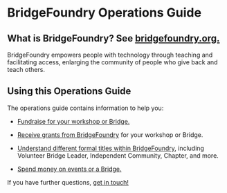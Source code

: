 # BridgeFoundry Operations Guide

## What is BridgeFoundry? See [bridgefoundry.org.](https://bridgefoundry.org/)

BridgeFoundry empowers people with technology through teaching and
facilitating access, enlarging the community of people who give back
and teach others.

## Using this Operations Guide

The operations guide contains information to help you:

- [Fundraise for your workshop or Bridge.](fundraising/README.md)

- [Receive grants from BridgeFoundry](grants/README.md) for your workshop or Bridge.

- [Understand different formal titles within BridgeFoundry](roles/README.md), including Volunteer Bridge Leader, Independent Community, Chapter, and more.

- [Spend money on events or a Bridge.](using-funds/README.md)

If you have further questions, [get in touch!](https://bridgefoundry.org/about)
